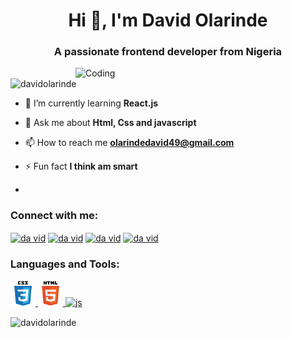 <h1 align="center">Hi 👋, I'm David Olarinde</h1>
<h3 align="center">A passionate frontend developer from Nigeria</h3>
<img align="right" alt="Coding" width="400" src="https://remakelearning.org/wp-content/uploads/2020/01/122.gif"
<p align="left"> <img src="https://komarev.com/ghpvc/?username=davidolarinde&label=Profile%20views&color=0e75b6&style=flat" alt="davidolarinde" /> </p>



- 🌱 I’m currently learning **React.js**


- 💬 Ask me about **Html, Css and javascript**

- 📫 How to reach me **olarindedavid49@gmail.com**

- ⚡ Fun fact **I think am smart**
-

<h3 align="left">Connect with me:</h3>
<p align="left">
<a href="https://fb.com/da vid" target="blank"><img align="center" src="https://raw.githubusercontent.com/rahuldkjain/github-profile-readme-generator/master/src/images/icons/Social/facebook.svg" alt="da vid" height="30" width="40" /></a> <a href="https://www.linkedin.com/in/david-olarinde-5a667b263/" target="blank"><img align="center" src="https://encrypted-tbn0.gstatic.com/images?q=tbn:ANd9GcT2RYeN56EvozwyyxYGDw4dTu-pbUZyNxnF93zSLUcOlQ&s" alt="da vid" height="30" width="40" /></a>    <a href="https://medium.com/@olarindedavid49" target="blank"><img align="center" src="https://encrypted-tbn0.gstatic.com/images?q=tbn:ANd9GcS99lHyPdKvmSHru-TRg3NZejVjyGMX_X1xghIn3Ncfxg&s" alt="da vid" height="30" width="40" /></a>      <a href="https://twitter.com/DavidOlarinde2" target="blank"><img align="center" src="https://www.iconpacks.net/icons/2/free-twitter-logo-icon-2429-thumb.png" alt="da vid" height="30" width="40" /></a> 
   
  

  
  
</p>

  
 

<h3 align="left">Languages and Tools:</h3>
<p align="left"> <a href="https://www.w3schools.com/css/" target="_blank" rel="noreferrer"> <img src="https://raw.githubusercontent.com/devicons/devicon/master/icons/css3/css3-original-wordmark.svg" alt="css3" width="40" height="40"/> </a> <a href="https://www.w3.org/html/" target="_blank" rel="noreferrer"> <img src="https://raw.githubusercontent.com/devicons/devicon/master/icons/html5/html5-original-wordmark.svg" alt="html5" width="40" height="40"/> </a>   <a href="https://www.w3.org/js/" target="_blank" rel="noreferrer"> <img src="https://seeklogo.com/images/J/javascript-logo-8892AEFCAC-seeklogo.com.png" alt="js" width="40" height="40"/> </a>  </p>


<p><img align="center" src="https://github-readme-stats.vercel.app/api/top-langs?username=davidolarinde&show_icons=true&locale=en&layout=compact" alt="davidolarinde" /></p>
